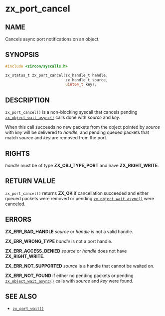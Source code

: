 # zx_port_cancel

## NAME

<!-- Contents of this heading updated by update-docs-from-fidl, do not edit. -->

Cancels async port notifications on an object.

## SYNOPSIS

<!-- Contents of this heading updated by update-docs-from-fidl, do not edit. -->

```c
#include <zircon/syscalls.h>

zx_status_t zx_port_cancel(zx_handle_t handle,
                           zx_handle_t source,
                           uint64_t key);
```

## DESCRIPTION

`zx_port_cancel()` is a non-blocking syscall that cancels
pending [`zx_object_wait_async()`] calls done with *source* and *key*.

When this call succeeds no new packets from the object pointed by
*source* with *key* will be delivered to *handle*, and pending queued
packets that match *source* and *key* are removed from the port.

## RIGHTS

<!-- Contents of this heading updated by update-docs-from-fidl, do not edit. -->

*handle* must be of type **ZX_OBJ_TYPE_PORT** and have **ZX_RIGHT_WRITE**.

## RETURN VALUE

`zx_port_cancel()` returns **ZX_OK** if cancellation succeeded and
either queued packets were removed or pending [`zx_object_wait_async()`] were
canceled.

## ERRORS

**ZX_ERR_BAD_HANDLE**  *source* or *handle* is not a valid handle.

**ZX_ERR_WRONG_TYPE**  *handle* is not a port handle.

**ZX_ERR_ACCESS_DENIED**  *source* or *handle* does not have **ZX_RIGHT_WRITE**.

**ZX_ERR_NOT_SUPPORTED**  *source* is a handle that cannot be waited on.

**ZX_ERR_NOT_FOUND** if either no pending packets or pending
[`zx_object_wait_async()`] calls with *source* and *key* were found.

## SEE ALSO

 - [`zx_port_wait()`]

<!-- References updated by update-docs-from-fidl, do not edit. -->

[`zx_object_wait_async()`]: object_wait_async.md
[`zx_port_wait()`]: port_wait.md
